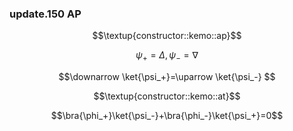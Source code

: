 ### update.150 AP

$$\textup{constructor::kemo::ap}$$

$$\psi_+=\Delta,\psi_-=\nabla$$

$$\downarrow \ket{\psi_+}=\uparrow \ket{\psi_-} $$

$$\textup{constructor::kemo::at}$$

$$\bra{\phi_+}\ket{\psi_-}+\bra{\phi_-}\ket{\psi_+}=0$$
